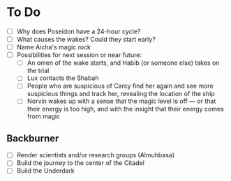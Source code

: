 # To Do

- [ ] Why does Poseidon have a 24-hour cycle?
- [ ] What causes the wakes? Could they start early?
- [ ] Name Aicha's magic rock
- [ ] Possibilities for next session or near future:
  - [ ] An omen of the wake starts, and Habib (or someone else) takes on the trial
  - [ ] Lux contacts the Shabah
  - [ ] People who are suspicious of Carcy find her again and see more suspicious things and track her, revealing the location of the ship
  - [ ] Norvin wakes up with a sense that the magic level is off — or that their energy is too high, and with the insight that their energy comes from magic

## Backburner

- [ ] Render scientists and/or research groups (Almuhbasa)
- [ ] Build the journey to the center of the Citadel
- [ ] Build the Underdark
